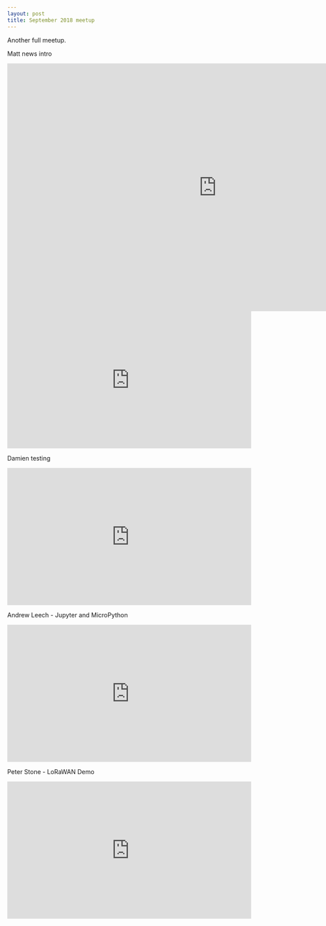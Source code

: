 ```yaml
---
layout: post
title: September 2018 meetup
---
```


Another full meetup.

Matt news intro

<iframe src="https://docs.google.com/presentation/d/e/2PACX-1vQwnQzpS7HDGXuhGSPpZdf840N65Qetg_xfa8WbG-FJXPAJ4hwn-dlOUld2Rns0IxcNA_ZHTueuM3M6/embed?start=false&loop=false&delayms=3000" frameborder="0" width="960" height="569" allowfullscreen="true" mozallowfullscreen="true" webkitallowfullscreen="true"></iframe>

<iframe width="560" height="315" src="https://www.youtube.com/embed/jmd1WhErXeQ" frameborder="0" allow="autoplay; encrypted-media" allowfullscreen></iframe>

Damien testing

<iframe width="560" height="315" src="https://www.youtube.com/embed/kok91yay6JQ" frameborder="0" allow="autoplay; encrypted-media" allowfullscreen></iframe>

Andrew Leech - Jupyter and MicroPython
<iframe width="560" height="315" src="https://www.youtube.com/embed/HHtVtpkCyhE" frameborder="0" allow="autoplay; encrypted-media" allowfullscreen></iframe>

Peter Stone - LoRaWAN Demo
<iframe width="560" height="315" src="https://www.youtube.com/embed/CzyDubAilKg" frameborder="0" allow="autoplay; encrypted-media" allowfullscreen></iframe>
